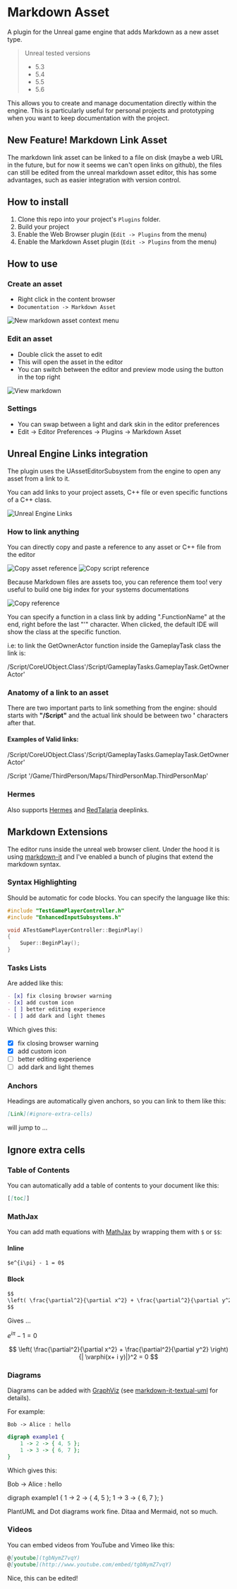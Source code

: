 # Markdown Asset

A plugin for the Unreal game engine that adds Markdown as a new asset type.

> Unreal tested versions
> * 5.3
> * 5.4
> * 5.5
> * 5.6


This allows you to create and manage documentation directly within the engine. This is particularly useful for personal projects and prototyping when you want to keep documentation with the project.

## New Feature! Markdown Link Asset

The markdown link asset can be linked to a file on disk (maybe a web URL in the future, but for now it seems we can't open links on github), the files can still be edited from the unreal markdown asset editor, this has some advantages, such as easier integration with version control. 


## How to install

1. Clone this repo into your project's `Plugins` folder.
2. Build your project
3. Enable the Web Browser plugin (`Edit -> Plugins` from the menu)
4. Enable the Markdown Asset plugin (`Edit -> Plugins` from the menu)

## How to use

### Create an asset

* Right click in the content browser
* `Documentation -> Markdown Asset`

![New markdown asset context menu](<D:/UE Projects/GASP-ALS/Plugins/MarkdownAsset/Docs/NewAsset.png>)

### Edit an asset

* Double click the asset to edit
* This will open the asset in the editor
* You can switch between the editor and preview mode using the button in the top right

![View markdown](<D:/UE Projects/GASP-ALS/Plugins/MarkdownAsset/Docs/Editing.png>)

### Settings

* You can swap between a light and dark skin in the editor preferences
* Edit -> Editor Preferences -> Plugins -> Markdown Asset

## Unreal Engine Links integration

The plugin uses the UAssetEditorSubsystem from the engine to open any asset from a link to it.

You can add links to your project assets, C++ file or even specific functions of a C++ class.

![Unreal Engine Links](<D:/UE Projects/GASP-ALS/Plugins/MarkdownAsset/Docs/LinksVariations.png>)

### How to link anything

You can directly copy and paste a reference to any asset or C++ file from the editor

![Copy asset reference](<D:/UE Projects/GASP-ALS/Plugins/MarkdownAsset/Docs/AssetReference.png>)
![Copy script reference](<D:/UE Projects/GASP-ALS/Plugins/MarkdownAsset/Docs/ScriptReference.png>)

Because Markdown files are assets too, you can reference them too! very useful to build one big index for your systems documentations

![Copy reference](<D:/UE Projects/GASP-ALS/Plugins/MarkdownAsset/Docs/MarkdownReference.png>)

You can specify a function in a class link by adding ".FunctionName" at the end, right before the last "'" character. When clicked, the default IDE will show the class at the specific function.

i.e: to link the GetOwnerActor function inside the GameplayTask class the link is:

/Script/CoreUObject.Class'/Script/GameplayTasks.GameplayTask.GetOwnerActor'

### Anatomy of a link to an asset

There are two important parts to link something from the engine: should starts with **"/Script"** and the actual link should be between two **'** characters after that.

#### Examples of Valid links:

/Script/CoreUObject.Class'/Script/GameplayTasks.GameplayTask.GetOwnerActor'

/Script '/Game/ThirdPerson/Maps/ThirdPersonMap.ThirdPersonMap'

### Hermes

Also supports [Hermes](https://github.com/jorgenpt/Hermes) and [RedTalaria](https://github.com/cdpred/RedTalaria) deeplinks.

## Markdown Extensions

The editor runs inside the unreal web browser client. Under the hood it is using [markdown-it](https://github.com/markdown-it/markdown-it) and I've enabled a bunch of plugins that extend the markdown syntax.

### Syntax Highlighting

Should be automatic for code blocks. You can specify the language like this:

```cpp
#include "TestGamePlayerController.h"
#include "EnhancedInputSubsystems.h"

void ATestGamePlayerController::BeginPlay()
{
    Super::BeginPlay();
}
```

### Tasks Lists

Are added like this:

```markdown
- [x] fix closing browser warning
- [x] add custom icon
- [ ] better editing experience
- [ ] add dark and light themes
```

Which gives this:

- [x] fix closing browser warning
- [x] add custom icon
- [ ] better editing experience
- [ ] add dark and light themes

### Anchors

Headings are automatically given anchors, so you can link to them like this:

```markdown
[Link](#ignore-extra-cells)
```

will jump to ...

## Ignore extra cells

### Table of Contents

You can automatically add a table of contents to your document like this:

```markdown
[[toc]]
```

### MathJax

You can add math equations with [MathJax](https://www.mathjax.org/) by wrapping them with `$` or `$$`:

#### Inline

```markdown
$e^{i\pi} - 1 = 0$
```

#### Block

```markdown
$$
\left( \frac{\partial^2}{\partial x^2} + \frac{\partial^2}{\partial y^2} \right) {| \varphi(x+ i y)|}^2 = 0
$$
```

Gives ...

$e^{i\pi} - 1 = 0$

$$
\left( \frac{\partial^2}{\partial x^2} + \frac{\partial^2}{\partial y^2} \right) {| \varphi(x+ i y)|}^2 = 0
$$

### Diagrams

Diagrams can be added with [GraphViz](https://graphviz.org/Gallery/directed/) (see [markdown-it-textual-uml](https://github.com/manastalukdar/markdown-it-textual-uml) for details).

For example:

```plantuml
Bob -> Alice : hello
```

```dot
digraph example1 {
    1 -> 2 -> { 4, 5 };
    1 -> 3 -> { 6, 7 };
}
```

Which gives this:

Bob -> Alice : hello

digraph example1 {
    1 -> 2 -> { 4, 5 };
    1 -> 3 -> { 6, 7 };
}

PlantUML and Dot diagrams work fine. Ditaa and Mermaid, not so much.

### Videos

You can embed videos from YouTube and Vimeo like this:

```markdown
@[youtube](tgbNymZ7vqY)
@[youtube](http://www.youtube.com/embed/tgbNymZ7vqY)
```

Nice, this can be edited!
